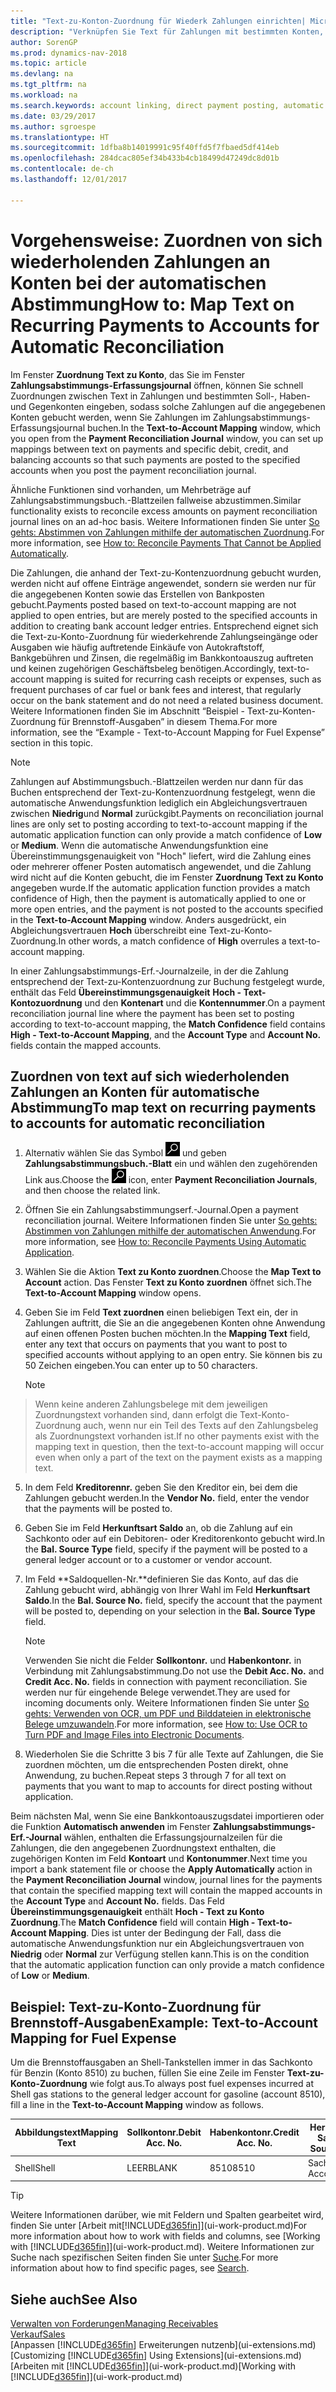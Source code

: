 ```yaml
---
title: "Text-zu-Konton-Zuordnung für Wiederk Zahlungen einrichten| Microsoft Docs"
description: "Verknüpfen Sie Text für Zahlungen mit bestimmten Konten, so dass Zahlungen auf die Konten gebucht werden, wenn Sie das ZahlungsabstimmungsErf.-Journal buchen."
author: SorenGP
ms.prod: dynamics-nav-2018
ms.topic: article
ms.devlang: na
ms.tgt_pltfrm: na
ms.workload: na
ms.search.keywords: account linking, direct payment posting, automatic payment processing, reconcile payment, recurring expense, recurring cash receipt
ms.date: 03/29/2017
ms.author: sgroespe
ms.translationtype: HT
ms.sourcegitcommit: 1dfba8b14019991c95f40ffd5f7fbaed5df414eb
ms.openlocfilehash: 284dcac805ef34b433b4cb18499d47249dc8d01b
ms.contentlocale: de-ch
ms.lasthandoff: 12/01/2017

---
```

# <a name="how-to-map-text-on-recurring-payments-to-accounts-for-automatic-reconciliation"></a><span data-ttu-id="0ad9f-103">Vorgehensweise: Zuordnen von sich wiederholenden Zahlungen an Konten bei der automatischen Abstimmung</span><span class="sxs-lookup"><span data-stu-id="0ad9f-103">How to: Map Text on Recurring Payments to Accounts for Automatic Reconciliation</span></span>
<span data-ttu-id="0ad9f-104">Im Fenster **Zuordnung Text zu Konto**, das Sie im Fenster **Zahlungsabstimmungs-Erfassungsjournal** öffnen, können Sie schnell Zuordnungen zwischen Text in Zahlungen und bestimmten Soll-, Haben- und Gegenkonten eingeben, sodass solche Zahlungen auf die angegebenen Konten gebucht werden, wenn Sie Zahlungen im Zahlungsabstimmungs-Erfassungsjournal buchen.</span><span class="sxs-lookup"><span data-stu-id="0ad9f-104">In the **Text-to-Account Mapping** window, which you open from the **Payment Reconciliation Journal** window, you can set up mappings between text on payments and specific debit, credit, and balancing accounts so that such payments are posted to the specified accounts when you post the payment reconciliation journal.</span></span>

<span data-ttu-id="0ad9f-105">Ähnliche Funktionen sind vorhanden, um Mehrbeträge auf Zahlungsabstimmungsbuch.-Blattzeilen fallweise abzustimmen.</span><span class="sxs-lookup"><span data-stu-id="0ad9f-105">Similar functionality exists to reconcile excess amounts on payment reconciliation journal lines on an ad-hoc basis.</span></span> <span data-ttu-id="0ad9f-106">Weitere Informationen finden Sie unter [So gehts: Abstimmen von Zahlungen mithilfe der automatischen Zuordnung](receivables-how-reconcile-payments-cannot-apply-auto.md).</span><span class="sxs-lookup"><span data-stu-id="0ad9f-106">For more information, see [How to: Reconcile Payments That Cannot be Applied Automatically](receivables-how-reconcile-payments-cannot-apply-auto.md).</span></span>

<span data-ttu-id="0ad9f-107">Die Zahlungen, die anhand der Text-zu-Kontenzuordnung gebucht wurden, werden nicht auf offene Einträge angewendet, sondern sie werden nur für die angegebenen Konten sowie das Erstellen von Bankposten gebucht.</span><span class="sxs-lookup"><span data-stu-id="0ad9f-107">Payments posted based on text-to-account mapping are not applied to open entries, but are merely posted to the specified accounts in addition to creating bank account ledger entries.</span></span> <span data-ttu-id="0ad9f-108">Entsprechend eignet sich die Text-zu-Konto-Zuordnung für wiederkehrende Zahlungseingänge oder Ausgaben wie häufig auftretende Einkäufe von Autokraftstoff, Bankgebühren und Zinsen, die regelmäßig im Bankkontoauszug auftreten und keinen zugehörigen Geschäftsbeleg benötigen.</span><span class="sxs-lookup"><span data-stu-id="0ad9f-108">Accordingly, text-to-account mapping is suited for recurring cash receipts or expenses, such as frequent purchases of car fuel or bank fees and interest, that regularly occur on the bank statement and do not need a related business document.</span></span> <span data-ttu-id="0ad9f-109">Weitere Informationen finden Sie im Abschnitt “Beispiel - Text-zu-Konten-Zuordnung für Brennstoff-Ausgaben” in diesem Thema.</span><span class="sxs-lookup"><span data-stu-id="0ad9f-109">For more information, see the “Example - Text-to-Account Mapping for Fuel Expense” section in this topic.</span></span>

> [!NOTE]  
>   <span data-ttu-id="0ad9f-110">Zahlungen auf Abstimmungsbuch.-Blattzeilen werden nur dann für das Buchen entsprechend der Text-zu-Kontenzuordnung festgelegt, wenn die automatische Anwendungsfunktion lediglich ein Abgleichungsvertrauen zwischen **Niedrig**und **Normal** zurückgibt.</span><span class="sxs-lookup"><span data-stu-id="0ad9f-110">Payments on reconciliation journal lines are only set to posting according to text-to-account mapping if the automatic application function can only provide a match confidence of **Low** or **Medium**.</span></span> <span data-ttu-id="0ad9f-111">Wenn die automatische Anwendungsfunktion eine Übereinstimmungsgenauigkeit von "Hoch" liefert, wird die Zahlung eines oder mehrerer offener Posten automatisch angewendet, und die Zahlung wird nicht auf die Konten gebucht, die im Fenster **Zuordnung Text zu Konto** angegeben wurde.</span><span class="sxs-lookup"><span data-stu-id="0ad9f-111">If the automatic application function provides a match confidence of High, then the payment is automatically applied to one or more open entries, and the payment is not posted to the accounts specified in the **Text-to-Account Mapping** window.</span></span> <span data-ttu-id="0ad9f-112">Anders ausgedrückt, ein Abgleichungsvertrauen **Hoch** überschreibt eine Text-zu-Konto-Zuordnung.</span><span class="sxs-lookup"><span data-stu-id="0ad9f-112">In other words, a match confidence of **High** overrules a text-to-account mapping.</span></span>

<span data-ttu-id="0ad9f-113">In einer Zahlungsabstimmungs-Erf.-Journalzeile, in der die Zahlung entsprechend der Text-zu-Kontenzuordnung zur Buchung festgelegt wurde, enthält das Feld **Übereinstimmungsgenauigkeit** **Hoch - Text-Kontozuordnung** und den **Kontenart** und die **Kontennummer**.</span><span class="sxs-lookup"><span data-stu-id="0ad9f-113">On a payment reconciliation journal line where the payment has been set to posting according to text-to-account mapping, the **Match Confidence** field contains **High - Text-to-Account Mapping**, and the **Account Type** and **Account No.** fields contain the mapped accounts.</span></span>

## <a name="to-map-text-on-recurring-payments-to-accounts-for-automatic-reconciliation"></a><span data-ttu-id="0ad9f-114">Zuordnen von text auf sich wiederholenden Zahlungen an Konten für automatische Abstimmung</span><span class="sxs-lookup"><span data-stu-id="0ad9f-114">To map text on recurring payments to accounts for automatic reconciliation</span></span>
1. <span data-ttu-id="0ad9f-115">Alternativ wählen Sie das Symbol ![Nach Seite oder Bericht suchen](media/ui-search/search_small.png "Nach Seite oder Bericht suchen") und geben **Zahlungsabstimmungsbuch.-Blatt** ein und wählen den zugehörenden Link aus.</span><span class="sxs-lookup"><span data-stu-id="0ad9f-115">Choose the ![Search for Page or Report](media/ui-search/search_small.png "Search for Page or Report icon") icon, enter **Payment Reconciliation Journals**, and then choose the related link.</span></span>
2. <span data-ttu-id="0ad9f-116">Öffnen Sie ein Zahlungsabstimmungserf.-Journal.</span><span class="sxs-lookup"><span data-stu-id="0ad9f-116">Open a payment reconciliation journal.</span></span> <span data-ttu-id="0ad9f-117">Weitere Informationen finden Sie unter [So gehts: Abstimmen von Zahlungen mithilfe der automatischen Anwendung](receivables-how-reconcile-payments-auto-application.md).</span><span class="sxs-lookup"><span data-stu-id="0ad9f-117">For more information, see [How to: Reconcile Payments Using Automatic Application](receivables-how-reconcile-payments-auto-application.md).</span></span>
3. <span data-ttu-id="0ad9f-118">Wählen Sie die Aktion **Text zu Konto zuordnen**.</span><span class="sxs-lookup"><span data-stu-id="0ad9f-118">Choose the **Map Text to Account** action.</span></span> <span data-ttu-id="0ad9f-119">Das Fenster **Text zu Konto zuordnen** öffnet sich.</span><span class="sxs-lookup"><span data-stu-id="0ad9f-119">The **Text-to-Account Mapping** window opens.</span></span>
4. <span data-ttu-id="0ad9f-120">Geben Sie im Feld **Text zuordnen** einen beliebigen Text ein, der in Zahlungen auftritt, die Sie an die angegebenen Konten ohne Anwendung auf einen offenen Posten buchen möchten.</span><span class="sxs-lookup"><span data-stu-id="0ad9f-120">In the **Mapping Text** field, enter any text that occurs on payments that you want to post to specified accounts without applying to an open entry.</span></span> <span data-ttu-id="0ad9f-121">Sie können bis zu 50 Zeichen eingeben.</span><span class="sxs-lookup"><span data-stu-id="0ad9f-121">You can enter up to 50 characters.</span></span>

    > [!NOTE]  
>   <span data-ttu-id="0ad9f-122">Wenn keine anderen Zahlungsbelege mit dem jeweiligen Zuordnungstext vorhanden sind, dann erfolgt die Text-Konto-Zuordnung auch, wenn nur ein Teil des Texts auf den Zahlungsbeleg als Zuordnungstext vorhanden ist.</span><span class="sxs-lookup"><span data-stu-id="0ad9f-122">If no other payments exist with the mapping text in question, then the text-to-account mapping will occur even when only a part of the text on the payment exists as a mapping text.</span></span>
5. <span data-ttu-id="0ad9f-123">In dem Feld **Kreditorennr.** geben Sie den Kreditor ein, bei dem die Zahlungen gebucht werden.</span><span class="sxs-lookup"><span data-stu-id="0ad9f-123">In the **Vendor No.** field, enter the vendor that the payments will be posted to.</span></span>
6. <span data-ttu-id="0ad9f-124">Geben Sie im Feld **Herkunftsart Saldo** an, ob die Zahlung auf ein Sachkonto oder auf ein Debitoren- oder Kreditorenkonto gebucht wird.</span><span class="sxs-lookup"><span data-stu-id="0ad9f-124">In the **Bal. Source Type** field, specify if the payment will be posted to a general ledger account or to a customer or vendor account.</span></span>
7. <span data-ttu-id="0ad9f-125">Im Feld **Saldoquellen-Nr.**definieren Sie das Konto, auf das die Zahlung gebucht wird, abhängig von Ihrer Wahl im Feld **Herkunftsart Saldo**.</span><span class="sxs-lookup"><span data-stu-id="0ad9f-125">In the **Bal. Source No.** field, specify the account that the payment will be posted to, depending on your selection in the **Bal. Source Type** field.</span></span>

    > [!NOTE]
    > <span data-ttu-id="0ad9f-126">Verwenden Sie nicht die Felder **Sollkontonr.** und **Habenkontonr.** in Verbindung mit Zahlungsabstimmung.</span><span class="sxs-lookup"><span data-stu-id="0ad9f-126">Do not use the **Debit Acc. No.** and **Credit Acc. No.** fields in connection with payment reconciliation.</span></span> <span data-ttu-id="0ad9f-127">Sie werden nur für eingehende Belege verwendet.</span><span class="sxs-lookup"><span data-stu-id="0ad9f-127">They are used for incoming documents only.</span></span> <span data-ttu-id="0ad9f-128">Weitere Informationen finden Sie unter [So gehts: Verwenden von OCR, um PDF und Bilddateien in elektronische Belege umzuwandeln](across-how-use-ocr-pdf-images-files.md).</span><span class="sxs-lookup"><span data-stu-id="0ad9f-128">For more information, see [How to: Use OCR to Turn PDF and Image Files into Electronic Documents](across-how-use-ocr-pdf-images-files.md).</span></span>

8. <span data-ttu-id="0ad9f-129">Wiederholen Sie die Schritte 3 bis 7 für alle Texte auf Zahlungen, die Sie zuordnen möchten, um die entsprechenden Posten direkt, ohne Anwendung, zu buchen.</span><span class="sxs-lookup"><span data-stu-id="0ad9f-129">Repeat steps 3 through 7 for all text on payments that you want to map to accounts for direct posting without application.</span></span>

<span data-ttu-id="0ad9f-130">Beim nächsten Mal, wenn Sie eine Bankkontoauszugsdatei importieren oder die Funktion **Automatisch anwenden** im Fenster **Zahlungsabstimmungs-Erf.-Journal** wählen, enthalten die Erfassungsjournalzeilen für die Zahlungen, die den angegebenen Zuordnungstext enthalten, die zugehörigen Konten im Feld **Kontoart** und **Kontonummer**.</span><span class="sxs-lookup"><span data-stu-id="0ad9f-130">Next time you import a bank statement file or choose the **Apply Automatically** action in the **Payment Reconciliation Journal** window, journal lines for the payments that contain the specified mapping text will contain the mapped accounts in the **Account Type** and **Account No.** fields.</span></span> <span data-ttu-id="0ad9f-131">Das Feld **Übereinstimmungsgenauigkeit** enthält **Hoch - Text zu Konto Zuordnung**.</span><span class="sxs-lookup"><span data-stu-id="0ad9f-131">The **Match Confidence** field will contain **High - Text-to-Account Mapping**.</span></span> <span data-ttu-id="0ad9f-132">Dies ist unter der Bedingung der Fall, dass die automatische Anwendungsfunktion nur ein Abgleichungsvertrauen von **Niedrig** oder **Normal** zur Verfügung stellen kann.</span><span class="sxs-lookup"><span data-stu-id="0ad9f-132">This is on the condition that the automatic application function can only provide a match confidence of **Low** or **Medium**.</span></span>

## <a name="example-text-to-account-mapping-for-fuel-expense"></a><span data-ttu-id="0ad9f-133">Beispiel: Text-zu-Konto-Zuordnung für Brennstoff-Ausgaben</span><span class="sxs-lookup"><span data-stu-id="0ad9f-133">Example: Text-to-Account Mapping for Fuel Expense</span></span>
<span data-ttu-id="0ad9f-134">Um die Brennstoffausgaben an Shell-Tankstellen immer in das Sachkonto für Benzin (Konto 8510) zu buchen, füllen Sie eine Zeile im Fenster **Text-zu-Konto-Zuordnung** wie folgt aus.</span><span class="sxs-lookup"><span data-stu-id="0ad9f-134">To always post fuel expenses incurred at Shell gas stations to the general ledger account for gasoline (account 8510), fill a line in the **Text-to-Account Mapping** window as follows.</span></span>

| <span data-ttu-id="0ad9f-135">Abbildungstext</span><span class="sxs-lookup"><span data-stu-id="0ad9f-135">Mapping Text</span></span> | <span data-ttu-id="0ad9f-136">Sollkontonr.</span><span class="sxs-lookup"><span data-stu-id="0ad9f-136">Debit Acc. No.</span></span> | <span data-ttu-id="0ad9f-137">Habenkontonr.</span><span class="sxs-lookup"><span data-stu-id="0ad9f-137">Credit Acc. No.</span></span> | <span data-ttu-id="0ad9f-138">Herkunftsart Saldo</span><span class="sxs-lookup"><span data-stu-id="0ad9f-138">Bal. Source Type</span></span> | <span data-ttu-id="0ad9f-139">Herkunftsnr. Saldo</span><span class="sxs-lookup"><span data-stu-id="0ad9f-139">Bal. Source No.</span></span> |
| --- | --- | --- | --- | --- |
| <span data-ttu-id="0ad9f-140">Shell</span><span class="sxs-lookup"><span data-stu-id="0ad9f-140">Shell</span></span> |<span data-ttu-id="0ad9f-141">LEER</span><span class="sxs-lookup"><span data-stu-id="0ad9f-141">BLANK</span></span> |<span data-ttu-id="0ad9f-142">8510</span><span class="sxs-lookup"><span data-stu-id="0ad9f-142">8510</span></span> |<span data-ttu-id="0ad9f-143">Sachkonto</span><span class="sxs-lookup"><span data-stu-id="0ad9f-143">G/L Account</span></span> |<span data-ttu-id="0ad9f-144">LEER</span><span class="sxs-lookup"><span data-stu-id="0ad9f-144">BLANK</span></span> |

> [!TIP]  
>   <span data-ttu-id="0ad9f-145">Weitere Informationen darüber, wie mit Feldern und Spalten gearbeitet wird, finden Sie unter [Arbeit mit[!INCLUDE[d365fin](includes/d365fin_long_md.md)]](ui-work-product.md)</span><span class="sxs-lookup"><span data-stu-id="0ad9f-145">For more information about how to work with fields and columns, see [Working with [!INCLUDE[d365fin](includes/d365fin_long_md.md)]](ui-work-product.md).</span></span> <span data-ttu-id="0ad9f-146">Weitere Informationen zur Suche nach spezifischen Seiten finden Sie unter [Suche](ui-search.md).</span><span class="sxs-lookup"><span data-stu-id="0ad9f-146">For more information about how to find specific pages, see [Search](ui-search.md).</span></span>

## <a name="see-also"></a><span data-ttu-id="0ad9f-147">Siehe auch</span><span class="sxs-lookup"><span data-stu-id="0ad9f-147">See Also</span></span>
[<span data-ttu-id="0ad9f-148">Verwalten von Forderungen</span><span class="sxs-lookup"><span data-stu-id="0ad9f-148">Managing Receivables</span></span>](receivables-manage-receivables.md)  
[<span data-ttu-id="0ad9f-149">Verkauf</span><span class="sxs-lookup"><span data-stu-id="0ad9f-149">Sales</span></span>](sales-manage-sales.md)  
<span data-ttu-id="0ad9f-150">[Anpassen [!INCLUDE[d365fin](includes/d365fin_md.md)] Erweiterungen nutzenb](ui-extensions.md)</span><span class="sxs-lookup"><span data-stu-id="0ad9f-150">[Customizing [!INCLUDE[d365fin](includes/d365fin_md.md)] Using Extensions](ui-extensions.md)</span></span>  
<span data-ttu-id="0ad9f-151">[Arbeiten mit [!INCLUDE[d365fin](includes/d365fin_md.md)]](ui-work-product.md)</span><span class="sxs-lookup"><span data-stu-id="0ad9f-151">[Working with [!INCLUDE[d365fin](includes/d365fin_md.md)]](ui-work-product.md)</span></span>

